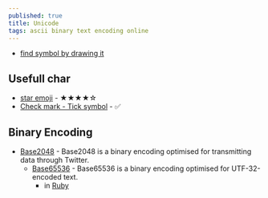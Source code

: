 ```yaml
---
published: true
title: Unicode
tags: ascii binary text encoding online
---
```

- [find symbol by drawing it](https://tell.wtf/)

## Usefull char
- [star emoji](https://fsymbols.com/signs/stars/) - ★★★★☆
- [Check mark - Tick symbol](https://fsymbols.com/signs/tick/) - ✅

## Binary Encoding
- [Base2048](https://github.com/qntm/base2048) - Base2048 is a binary encoding optimised for transmitting data through Twitter. 
	- [Base65536](https://github.com/qntm/base65536) - Base65536 is a binary encoding optimised for UTF-32-encoded text.
        - in [Ruby](https://github.com/coderobe/base65536-ruby)
